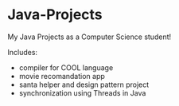 # Java-Projects
My Java Projects as a Computer Science student!

Includes:
- compiler for COOL language
- movie recomandation app
- santa helper and design pattern project
- synchronization using Threads in Java

